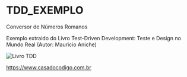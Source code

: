 TDD_EXEMPLO
===========
Conversor de Números Romanos

Exemplo extraido do Livro Test-Driven Development: Teste e Design no Mundo Real (Autor: Mauricio Aniche)

![Livro TDD](https://cdn.shopify.com/s/files/1/0155/7645/products/tdd-featured_large.png?v=1411567779 "Logo Title Text 1")


https://www.casadocodigo.com.br
